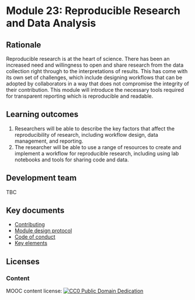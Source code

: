 # Module 23: Reproducible Research and Data Analysis

## Rationale <a name="Rationale"></a>

Reproducible research is at the heart of science. There has been an increased need and willingness to open and share research from the data collection right through to the interpretations of results. This has come with its own set of challenges, which include designing workflows that can be adopted by collaborators in a way that does not compromise the integrity of their contribution. This module will introduce the necessary tools required for transparent reporting which is reproducible and readable.

## Learning outcomes <a name="Learning outcomes"></a>

1. Researchers will be able to describe the key factors that affect the reproducibility of research, including workflow design, data management, and reporting.
1. The researcher will be able to use a range of resources to create and implement a workflow for reproducible research, including using lab notebooks and tools for sharing code and data.

## Development team
TBC

## Key documents <a name="Key documents"></a>

- [Contributing](CONTRIBUTING.md)
- [Module design protocol](https://github.com/OpenScienceMOOC/Module-3-Reproducible-Research-and-Data-Analysis/tree/master/production_toolkit/MODULE_DESIGN_PROTOCOL.md)
- [Code of conduct](CODE_OF_CONDUCT.md)
- [Key elements](key_elements.md)


## Licenses <a name="Licenses"></a>

### Content 
MOOC content license: [![CC0 Public Domain Dedication](https://img.shields.io/badge/License-CC0%201.0-lightgrey.svg)](https://creativecommons.org/publicdomain/zero/1.0/)